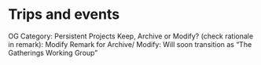 # Trips and events

OG Category: Persistent Projects
Keep, Archive or Modify? (check rationale in remark): Modify
Remark for Archive/ Modify: Will soon transition as “The Gatherings Working Group”